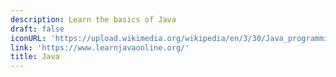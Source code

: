 ```yaml
---
description: Learn the basics of Java
draft: false
iconURL: 'https://upload.wikimedia.org/wikipedia/en/3/30/Java_programming_language_logo.svg'
link: 'https://www.learnjavaonline.org/'
title: Java
---
```

